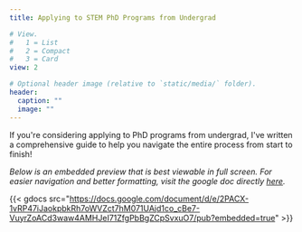 ```yaml
---
title: Applying to STEM PhD Programs from Undergrad

# View.
#   1 = List
#   2 = Compact
#   3 = Card
view: 2

# Optional header image (relative to `static/media/` folder).
header:
  caption: ""
  image: ""
---
```

If you're considering applying to PhD programs from undergrad, I've written a comprehensive guide to help you navigate the entire process from start to finish!

_Below is an embedded preview that is best viewable in full screen. For easier navigation and better formatting, visit the google doc directly [here](https://docs.google.com/document/d/1edbNoCX0frs4gl2jCYWNsBhVEcC049xTE-4f-bouJzw/edit?usp=sharing)._

{{< gdocs  src="https://docs.google.com/document/d/e/2PACX-1vRP47iJaokpbkRh7oWVZct7hM071UAjd1co_cBe7-VuyrZoACd3waw4AMHJeI71ZfgPbBgZCpSvxuO7/pub?embedded=true" >}}
